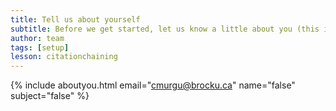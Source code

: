 ```yaml
---
title: Tell us about yourself
subtitle: Before we get started, let us know a little about you (this is optional, but helps us out a lot!)
author: team
tags: [setup]
lesson: citationchaining
---
```



{% include aboutyou.html email="cmurgu@brocku.ca" name="false" subject="false" %}
<br>